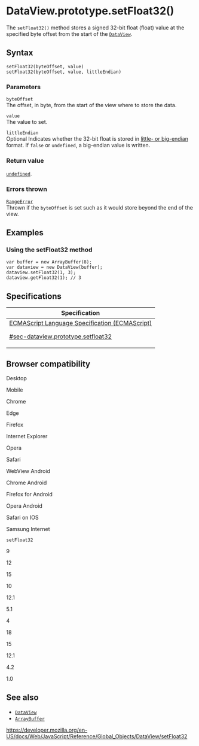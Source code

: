 # DataView.prototype.setFloat32()

The `setFloat32()` method stores a signed 32-bit float (float) value at the specified byte offset from the start of the [`DataView`](../dataview).

## Syntax

    setFloat32(byteOffset, value)
    setFloat32(byteOffset, value, littleEndian)

### Parameters

`byteOffset`  
The offset, in byte, from the start of the view where to store the data.

`value`  
The value to set.

`littleEndian`  
<span class="badge inline optional">Optional</span> Indicates whether the 32-bit float is stored in [little- or big-endian](https://developer.mozilla.org/en-US/docs/Glossary/Endianness) format. If `false` or `undefined`, a big-endian value is written.

### Return value

[`undefined`](../undefined).

### Errors thrown

[`RangeError`](../rangeerror)  
Thrown if the `byteOffset` is set such as it would store beyond the end of the view.

## Examples

### Using the setFloat32 method

    var buffer = new ArrayBuffer(8);
    var dataview = new DataView(buffer);
    dataview.setFloat32(1, 3);
    dataview.getFloat32(1); // 3

## Specifications

<table><thead><tr class="header"><th>Specification</th></tr></thead><tbody><tr class="odd"><td><a href="https://tc39.es/ecma262/#sec-dataview.prototype.setfloat32">ECMAScript Language Specification (ECMAScript) 
<br/>


<span class="small">#sec-dataview.prototype.setfloat32</span></a></td></tr></tbody></table>

## Browser compatibility

Desktop

Mobile

Chrome

Edge

Firefox

Internet Explorer

Opera

Safari

WebView Android

Chrome Android

Firefox for Android

Opera Android

Safari on IOS

Samsung Internet

`setFloat32`

9

12

15

10

12.1

5.1

4

18

15

12.1

4.2

1.0

## See also

-   [`DataView`](../dataview)
-   [`ArrayBuffer`](../arraybuffer)

<a href="https://developer.mozilla.org/en-US/docs/Web/JavaScript/Reference/Global_Objects/DataView/setFloat32" class="_attribution-link">https://developer.mozilla.org/en-US/docs/Web/JavaScript/Reference/Global_Objects/DataView/setFloat32</a>
